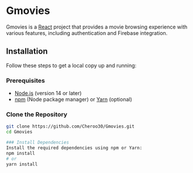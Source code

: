 # Gmovies
 
Gmovies is a [React](https://reactjs.org/) project that provides a movie browsing experience with various features, including authentication and Firebase integration.

## Installation

Follow these steps to get a local copy up and running:

### Prerequisites

- [Node.js](https://nodejs.org/) (version 14 or later)
- [npm](https://www.npmjs.com/) (Node package manager) or [Yarn](https://yarnpkg.com/) (optional)

### Clone the Repository

```bash
git clone https://github.com/Cheroo30/Gmovies.git
cd Gmovies

### Install Dependencies
Install the required dependencies using npm or Yarn:
npm install
# or
yarn install
